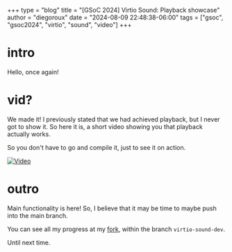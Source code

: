 +++
type = "blog"
title = "[GSoC 2024] Virtio Sound: Playback showcase"
author = "diegoroux"
date = "2024-08-09 22:48:38-06:00"
tags = ["gsoc", "gsoc2024", "virtio", "sound", "video"]
+++

# intro
Hello, once again!

# vid?
We made it! I previously stated that we had achieved playback,
but I never got to show it. So here it is, a short video 
showing you that playback actually works.

So you don't have to go and compile it, just to see it on 
action.

[![Video](../playback_showcase.jpg)](../playback_showcase.mov)

# outro
Main functionality is here! So, I believe that it may be
time to maybe push into the main branch.

You can see all my progress at my [fork](https://github.com/diegoroux/haiku/tree/virtio-sound-dev),
within the branch `virtio-sound-dev`.

Until next time.
